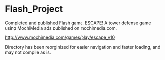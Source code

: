 Flash_Project
=============

Completed and published Flash game. ESCAPE! A tower defense game using MochiMedia ads published on mochimedia.com.

http://www.mochimedia.com/games/play/escape_v10

Directory has been reorginized for easier navigation and faster loading, and may not compile as is.
